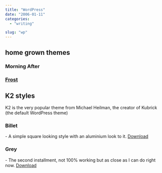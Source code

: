 ```yaml
---
title: "WordPress"
date: "2006-01-11"
categories:
  - "writing"

slug: "wp"
---
```


<!-- ![WordPress](/images/wordpress-logo.png) -->

## home grown themes

### Morning After

### [Frost](https://adamchamberlin.info "Frost")

## K2 styles

K2 is the very popular theme from Michael Heilman, the creator of Kubrick (the default WordPress theme)

<!-- [![Billet](/images/85545116_11aa7512e9_s.jpg)](https://www.flickr.com/photos/funkylarma/85545116/ "Billet") -->

### Billet

\- A simple square looking style with an aluminium look to it. [Download](https://adamchamberlin.info)

<!-- [![Grey](/images/83449768_77be996095_s.jpg)](https://www.flickr.com/photos/funkylarma/83449768/ "Grey") -->

### Grey

\- The second installment, not 100% working but as close as I can do right now. [Download](https://adamchamberlin.info)
